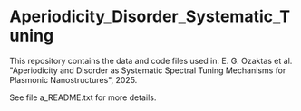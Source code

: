# Aperiodicity_Disorder_Systematic_Tuning
This repository contains the data and code files used in: E. G. Ozaktas et al. "Aperiodicity and Disorder as Systematic Spectral Tuning Mechanisms for Plasmonic Nanostructures", 2025.

See file a_README.txt for more details.
